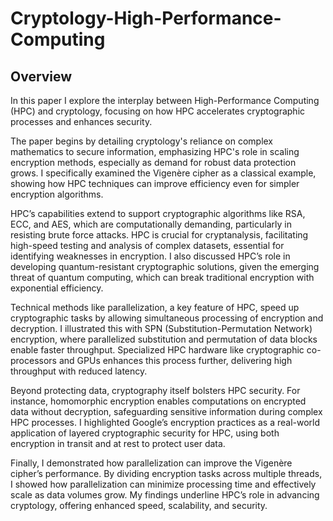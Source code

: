 # Cryptology-High-Performance-Computing

## Overview

In this paper I explore the interplay between High-Performance Computing (HPC) and cryptology, focusing on how HPC accelerates cryptographic processes and enhances security.

The paper begins by detailing cryptology's reliance on complex mathematics to secure information, emphasizing HPC's role in scaling encryption methods, especially as demand for robust data protection grows. I specifically examined the Vigenère cipher as a classical example, showing how HPC techniques can improve efficiency even for simpler encryption algorithms.

HPC’s capabilities extend to support cryptographic algorithms like RSA, ECC, and AES, which are computationally demanding, particularly in resisting brute force attacks. HPC is crucial for cryptanalysis, facilitating high-speed testing and analysis of complex datasets, essential for identifying weaknesses in encryption. I also discussed HPC’s role in developing quantum-resistant cryptographic solutions, given the emerging threat of quantum computing, which can break traditional encryption with exponential efficiency.

Technical methods like parallelization, a key feature of HPC, speed up cryptographic tasks by allowing simultaneous processing of encryption and decryption. I illustrated this with SPN (Substitution-Permutation Network) encryption, where parallelized substitution and permutation of data blocks enable faster throughput. Specialized HPC hardware like cryptographic co-processors and GPUs enhances this process further, delivering high throughput with reduced latency.

Beyond protecting data, cryptography itself bolsters HPC security. For instance, homomorphic encryption enables computations on encrypted data without decryption, safeguarding sensitive information during complex HPC processes. I highlighted Google’s encryption practices as a real-world application of layered cryptographic security for HPC, using both encryption in transit and at rest to protect user data.

Finally, I demonstrated how parallelization can improve the Vigenère cipher’s performance. By dividing encryption tasks across multiple threads, I showed how parallelization can minimize processing time and effectively scale as data volumes grow. My findings underline HPC’s role in advancing cryptology, offering enhanced speed, scalability, and security.
